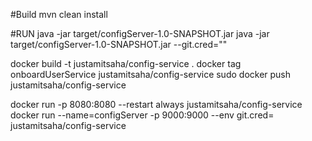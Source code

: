 #Build
mvn clean install

#RUN
java -jar target/configServer-1.0-SNAPSHOT.jar
java -jar target/configServer-1.0-SNAPSHOT.jar --git.cred=""

docker build -t justamitsaha/config-service .
docker tag onboardUserService  justamitsaha/config-service
sudo docker push justamitsaha/config-service

docker run -p 8080:8080 --restart always justamitsaha/config-service
docker run --name=configServer -p 9000:9000 --env git.cred= justamitsaha/config-service
